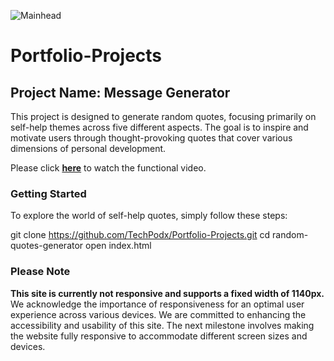 ![Mainhead](https://github.com/TechPodx/Style-Repo/blob/cbd1a3fdca0b3a0141be56fc7906fad3e8ad4985/Portfolio.jpg)
# Portfolio-Projects

## Project Name: **Message Generator**

This project is designed to generate random quotes, focusing primarily on self-help themes across five different aspects. The goal is to inspire and motivate users through thought-provoking quotes that cover various dimensions of personal development.

Please click **[here](https://youtu.be/tP_MBZfZwok)** to watch the functional video. 

###  Getting Started

To explore the world of self-help quotes, simply follow these steps:

git clone https://github.com/TechPodx/Portfolio-Projects.git
cd random-quotes-generator
open index.html

###  Please Note

**This site is currently not responsive and supports a fixed width of 1140px.** We acknowledge the importance of responsiveness for an optimal user experience across various devices.
We are committed to enhancing the accessibility and usability of this site. The next milestone involves making the website fully responsive to accommodate different screen sizes and devices.


